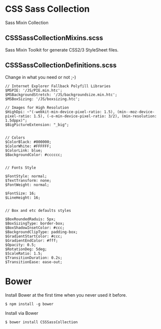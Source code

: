 # CSS Sass Collection


Sass Mixin Collection


## CSSSassCollectionMixins.scss

Sass Mixin Toolkit for generate CSS2/3 StyleSheet files.


## CSSSassCollectionDefinitions.scss

Change in what you need or not ;-)

    // Internet Explorer Fallback Polyfill Libraries
    $MSPIE: '/JS/PIE.min.htc';
    $MSBackgroundStretch: '/JS/backgroundsize.min.htc';
    $MSBoxSizing: '/JS/boxsizing.htc';

    // Images for High Resolution
    $HighDpi: ~"(-webkit-min-device-pixel-ratio: 1.5), (min--moz-device-pixel-ratio: 1.5), (-o-min-device-pixel-ratio: 3/2), (min-resolution: 1.5dppx)";
    $BigPictureExtension: "_big";


    // Colors
    $ColorBlack: #000000;
    $ColorWhite: #FFFFFF;
    $ColorLink: blue;
    $BackgroundColor: #cccccc;


    // Fonts Style

    $FontStyle: normal;
    $TextTransform: none;
    $FontWeight: normal;

    $FontSize: 16;
    $LineHeight: 16;


    // Box and etc defaults styles

    $BoxRoundedRaduis: 5px;
    $BoxSizingType: border-box;
    $BoxShadowInsetColor: #ccc;
    $BackgroundClipType: padding-box;
    $GradientStartColor: #ccc;
    $GradientEndColor: #fff;
    $Opacity: 0.5;
    $RotationDeg: 5deg;
    $ScaleRatio: 1.5;
    $TransitionDuration: 0.2s;
    $TransitionEase: ease-out;


# Bower

Install Bower at the first time when you never used it before.

    $ npm install -g bower

Install via Bower

    $ bower install CSSSassCollection
